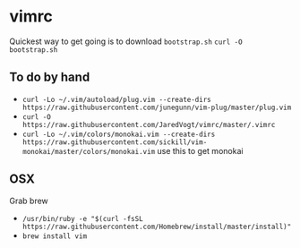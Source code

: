 # vimrc
Quickest way to get going is to download `bootstrap.sh`
`curl -O bootstrap.sh`

## To do by hand
* `curl -Lo ~/.vim/autoload/plug.vim --create-dirs https://raw.githubusercontent.com/junegunn/vim-plug/master/plug.vim`
* `curl -O https://raw.githubusercontent.com/JaredVogt/vimrc/master/.vimrc`
* `curl -Lo ~/.vim/colors/monokai.vim --create-dirs https://raw.githubusercontent.com/sickill/vim-monokai/master/colors/monokai.vim` use this to get monokai

## OSX
Grab brew
* `/usr/bin/ruby -e "$(curl -fsSL https://raw.githubusercontent.com/Homebrew/install/master/install)"`
* `brew install vim`
